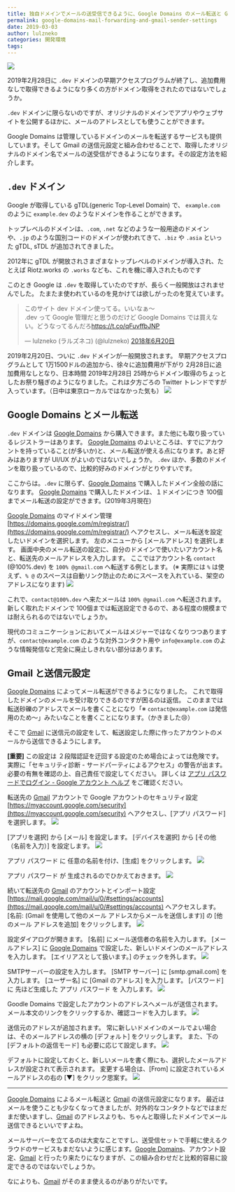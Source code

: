 ```yaml
---
title: 独自ドメインでメールの送受信できるように、Google Domains のメール転送と Gmail の送信元を設定する
permalink: google-domains-mail-forwarding-and-gmail-sender-settings
date: 2019-03-03
author: lulzneko
categories: 開発環境
tags:
---
```


![](/articles/assets/lulzneko/domain/mail/mail.jpg)

2019年2月28日に `.dev` ドメインの早期アクセスプログラムが終了し、追加費用なしで取得できるようになり多くの方がドメイン取得をされたのではないでしょうか。

`.dev` ドメインに限らないのですが、オリジナルのドメインでアプリやウェブサイトを公開するほかに、メールのアドレスとしても使うことができます。

Google Domains は管理しているドメインのメールを転送するサービスも提供しています。そして Gmail の送信元設定と組み合わせることで、取得したオリジナルのドメイン名でメールの送受信ができるようになります。その設定方法を紹介します。


## `.dev` ドメイン
Google が取得している gTDL(generic Top-Level Domain) で、 `example.com` のように `example.dev` のようなドメインを作ることができます。

トップレベルのドメインは、`.com`, `.net` などのような一般用途のドメインや、`.jp` のような国別コードのドメインが使われてきて、`.biz` や `.asia` といった gTDL, sTDL が追加されてきました。

2012年に gTDL が開放されさまざまなトップレベルのドメインが導入され、たとえば Riotz.works の `.works` なども、これを機に導入されたものです

このとき Google は `.dev` を取得していたのですが、長らく一般開放はされませんでした。
たまたま使われているのを見かけては欲しがったのを覚えています。
<blockquote class="twitter-tweet" data-lang="ja"><p lang="ja" dir="ltr">このサイト dev ドメイン使ってる。いいなぁ～<br>.dev って Google 管理だと思うのだけど Google Domains では買えない。どうなってるんだろ<a href="https://t.co/qFuvffbJNP">https://t.co/qFuvffbJNP</a></p>&mdash; lulzneko (ラルズネコ) (@lulzneko) <a href="https://twitter.com/lulzneko/status/1009328857789263878?ref_src=twsrc%5Etfw">2018年6月20日</a></blockquote>
<script async src="https://platform.twitter.com/widgets.js" charset="utf-8"></script>

2019年2月20日、ついに `.dev` ドメインが一般開放されます。
早期アクセスプログラムとして 1万1500ドルの追加から、徐々に追加費用が下がり 2月28日に追加費用なしとなり、日本時間 2019年2月28日 25時からドメイン取得のちょっとしたお祭り騒ぎのようになりました。これは夕方ごろの Twitter トレンドですが入っています。（日中は東京ローカルではなかった気も）
![](/articles/assets/lulzneko/domain/mail/01.png)


## Google Domains とメール転送
`.dev` ドメインは [Google Domains](https://domains.google/) から購入できます。また他にも取り扱っているレジストラーはあります。
[Google Domains](https://domains.google/) のよいところは、すでにアカウントを持っていること(が多いか)と、メール転送が使える点になります。あと好みはありますが UI/UX がよいのではないでしょうか。
`.dev` ほか、多数のドメインを取り扱っているので、比較的好みのドメインがとりやすいです。

ここからは。`.dev` に限らず、[Google Domains](https://domains.google/) で購入したドメイン全般の話になります。
[Google Domains](https://domains.google/) で購入したドメインは、１ドメインにつき 100個までメール転送の設定ができます。(2019年3月現在)

[Google Domains](https://domains.google/) のマイドメイン管理 [https://domains.google.com/m/registrar/](https://domains.google.com/m/registrar/) へアクセスし、メール転送を設定したいドメインを選択します。
左のメニューから [メールアドレス] を選択します。
画面中央のメール転送の設定に、自分のドメインで使いたいアカウント名と、転送先のメールアドレスを入力します。
ここではアカウント名 `contact` (@100%.dev) を `100% @gmail.com` へ転送する例とします。
(※ 実際には `%` は使えず、`% @` のスペースは自動リンク防止のためにスペースを入れている、架空のアドレスになります)
![](/articles/assets/lulzneko/domain/mail/02.png)

これで、`contact@100%.dev` へ来たメールは `100% @gmail.com` へ転送されます。
新しく取れたドメインで 100個までは転送設定できるので、ある程度の規模までは耐えられるのではないでしょうか。

現代のコミュニケーションにおいてメールはメジャーではなくなりつつありますが、`contact@example.com` のような対外コンタクト用や `info@example.com` のような情報発信など完全に廃止しきれない部分はあります。


## Gmail と送信元設定
[Google Domains](https://domains.google/) によってメール転送ができるようになりました。
これで取得したドメインのメールを受け取りできるのですが困るのは返信。
このままでは転送砂礫のアドレスでメールを書くことになり「※ `contact@example.com` は発信用のため～」みたいなことを書くことになります。（かきました😢）

そこで [Gmail](https://mail.google.com/) に送信元の設定をして、転送設定した際に作ったアカウントのメールから送信できるようにします。

**[重要]** この設定は ２段階認証を迂回する設定のため場合によっては危険です。実際に「セキュリティ診断 - サードパーティによるアクセス」の警告が出ます。必要の有無を確認の上、自己責任で設定してください。
詳しくは [アプリ パスワードでログイン - Google アカウント ヘルプ](https://support.google.com/accounts/answer/185833?p=app_passwords_sa&hl=ja&visit_id=636872203569898801-709091582&rd=1) をご確認ください。

転送先の [Gmail](https://mail.google.com/) アカウントで Google アカウントのセキュリティ設定 [https://myaccount.google.com/security](https://myaccount.google.com/security) へアクセスし、[アプリ パスワード] を選択します。
![](/articles/assets/lulzneko/domain/mail/03.png)

[アプリを選択] から [メール] を設定します。
[デバイスを選択] から [その他（名前を入力）] を設定します。
![](/articles/assets/lulzneko/domain/mail/04.png)

アプリ パスワード に 任意の名前を付け、[生成] をクリックします。
![](/articles/assets/lulzneko/domain/mail/05.png)

アプリ パスワード が 生成されるのでひかえておきます。
![](/articles/assets/lulzneko/domain/mail/06.png)

続いて転送先の [Gmail](https://mail.google.com/) のアカウントとインポート設定 [https://mail.google.com/mail/u/0/#settings/accounts](https://mail.google.com/mail/u/0/#settings/accounts) へアクセスします。
[名前: (Gmail を使用して他のメール アドレスからメールを送信します)] の [他のメール アドレスを追加] をクリックします。
![](/articles/assets/lulzneko/domain/mail/07.png)

設定ダイアログが開きます。
[名前] にメール送信者の名前を入力します。
[メールアドレス] に [Google Domains](https://domains.google/) で設定した、新しいドメインのメールアドレスを入力します。
[エイリアスとして扱います。] のチェックを外します。
![](/articles/assets/lulzneko/domain/mail/08.png)

SMTPサーバーの設定を入力します。
[SMTP サーバー] に [smtp.gmail.com] を入力します。
[ユーザー名] に [Gmail のアドレス] を入力します。
[パスワード] に 先ほど生成した アプリ パスワード を 入力します。
![](/articles/assets/lulzneko/domain/mail/09.png)

Goodle Domains で設定したアカウントのアドレスへメールが送信されます。
メール本文のリンクをクリックするか、確認コードを入力します。
![](/articles/assets/lulzneko/domain/mail/10.png)

送信元のアドレスが追加されます。
常に新しいドメインのメールでよい場合は、そのメールアドレスの横の [デフォルト] をクリックします。
また、下の [デフォルトの返信モード] も必要に応じて設定します。
![](/articles/assets/lulzneko/domain/mail/11.png)

デフォルトに設定しておくと、新しいメールを書く際にも、選択したメールアドレスが設定されて表示されます。
変更する場合は、[From] に設定されているメールアドレスの右の [▼] をクリック思案す。
![](/articles/assets/lulzneko/domain/mail/12.png)


----

[Google Domains](https://domains.google/) によるメール転送と [Gmail](https://mail.google.com/) の送信元設定になります。
最近はメールを使うことも少なくなってきましたが、対外的なコンタクトなどではまだまだ使いますし、[Gmail](https://mail.google.com/) のアドレスよりも、ちゃんと取得したドメインでメール送信できるといいですよね。

メールサーバーを立てるのは大変なことですし、送受信セットで手軽に使えるクラウドのサービスもまだないように感じます。[Google Domains](https://domains.google/)、アカウント設定、[Gmail](https://mail.google.com/) と行ったり来たりになりますが、この組み合わせだと比較的容易に設定できるのではないでしょうか。

なによりも、[Gmail](https://mail.google.com/) がそのまま使えるのがありがたいです。
